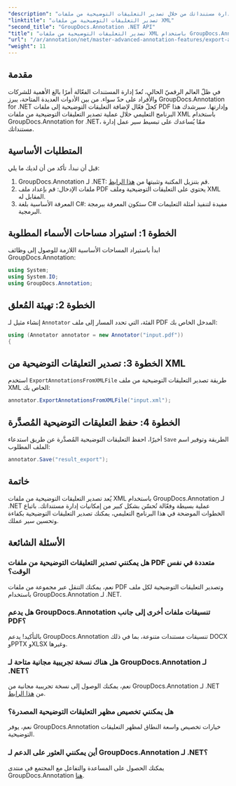 ```yaml
---
"description": "اكتشف كيفية تحسين سير عمل إدارة مستنداتك من خلال تصدير التعليقات التوضيحية من ملفات XML باستخدام GroupDocs.Annotation لـ .NET. يقدم هذا البرنامج التعليمي الشامل شرحًا تفصيليًا خطوة بخطوة."
"linktitle": "تصدير التعليقات التوضيحية من ملفات XML"
"second_title": "GroupDocs.Annotation .NET API"
"title": "تصدير التعليقات التوضيحية من ملفات XML باستخدام GroupDocs.Annotation لـ .NET"
"url": "/ar/annotation/net/master-advanced-annotation-features/export-annotations-from-xml-file/"
"weight": 11
---
```


## مقدمة

في ظلّ العالم الرقميّ الحالي، تُعدّ إدارة المستندات الفعّالة أمرًا بالغ الأهمية للشركات والأفراد على حدّ سواء. من بين الأدوات العديدة المتاحة، يبرز GroupDocs.Annotation for .NET كحلّ فعّال لإضافة التعليقات التوضيحية إلى ملفات PDF وإدارتها. سيرشدك هذا البرنامج التعليمي خلال عملية تصدير التعليقات التوضيحية من ملفات XML باستخدام GroupDocs.Annotation for .NET، ممّا يُساعدك على تبسيط سير عمل إدارة مستنداتك.

## المتطلبات الأساسية

قبل أن نبدأ، تأكد من أن لديك ما يلي:

1. GroupDocs.Annotation لـ .NET: قم بتنزيل المكتبة وتثبيتها من [هذا الرابط](https://releases.groupdocs.com/annotation/net/).
2. ملفات الإدخال: قم بإعداد ملف PDF يحتوي على التعليقات التوضيحية وملف XML المقابل له.
3. المعرفة الأساسية بلغة C#: ستكون المعرفة ببرمجة C# مفيدة لتنفيذ أمثلة التعليمات البرمجية.

## الخطوة 1: استيراد مساحات الأسماء المطلوبة

ابدأ باستيراد المساحات الأساسية اللازمة للوصول إلى وظائف GroupDocs.Annotation:

```csharp
using System;
using System.IO;
using GroupDocs.Annotation;
```

## الخطوة 2: تهيئة المُعلق

إنشاء مثيل لـ `Annotator` الفئة، التي تحدد المسار إلى ملف PDF المدخل الخاص بك:

```csharp
using (Annotator annotator = new Annotator("input.pdf"))
{
```

## الخطوة 3: تصدير التعليقات التوضيحية من XML

استخدم `ExportAnnotationsFromXMLFile` طريقة تصدير التعليقات التوضيحية من ملف XML الخاص بك:

```csharp
annotator.ExportAnnotationsFromXMLFile("input.xml");
```

## الخطوة 4: حفظ التعليقات التوضيحية المُصدَّرة

أخيرًا، احفظ التعليقات التوضيحية المُصدَّرة عن طريق استدعاء `Save` الطريقة وتوفير اسم الملف المطلوب:

```csharp
annotator.Save("result_export");
```

## خاتمة

يُعد تصدير التعليقات التوضيحية من ملفات XML باستخدام GroupDocs.Annotation لـ .NET عملية بسيطة وفعّالة تُحسّن بشكل كبير من إمكانيات إدارة مستنداتك. باتباع الخطوات الموضحة في هذا البرنامج التعليمي، يمكنك تصدير التعليقات التوضيحية بكفاءة وتحسين سير عملك.

## الأسئلة الشائعة

### هل يمكنني تصدير التعليقات التوضيحية من ملفات PDF متعددة في نفس الوقت؟

نعم، يمكنك التنقل عبر مجموعة من ملفات PDF وتصدير التعليقات التوضيحية لكل ملف باستخدام GroupDocs.Annotation لـ .NET.

### هل يدعم GroupDocs.Annotation تنسيقات ملفات أخرى إلى جانب PDF؟

بالتأكيد! يدعم GroupDocs.Annotation تنسيقات مستندات متنوعة، بما في ذلك DOCX وPPTX وXLSX وغيرها.

### هل هناك نسخة تجريبية مجانية متاحة لـ GroupDocs.Annotation لـ .NET؟

نعم، يمكنك الوصول إلى نسخة تجريبية مجانية من GroupDocs.Annotation لـ .NET من [هذا الرابط](https://releases.groupdocs.com/).

### هل يمكنني تخصيص مظهر التعليقات التوضيحية المصدرة؟

نعم، يوفر GroupDocs.Annotation خيارات تخصيص واسعة النطاق لمظهر التعليقات التوضيحية.

### أين يمكنني العثور على الدعم لـ GroupDocs.Annotation لـ .NET؟

يمكنك الحصول على المساعدة والتفاعل مع المجتمع في منتدى GroupDocs.Annotation [هنا](https://forum.groupdocs.com/c/annotation/10).